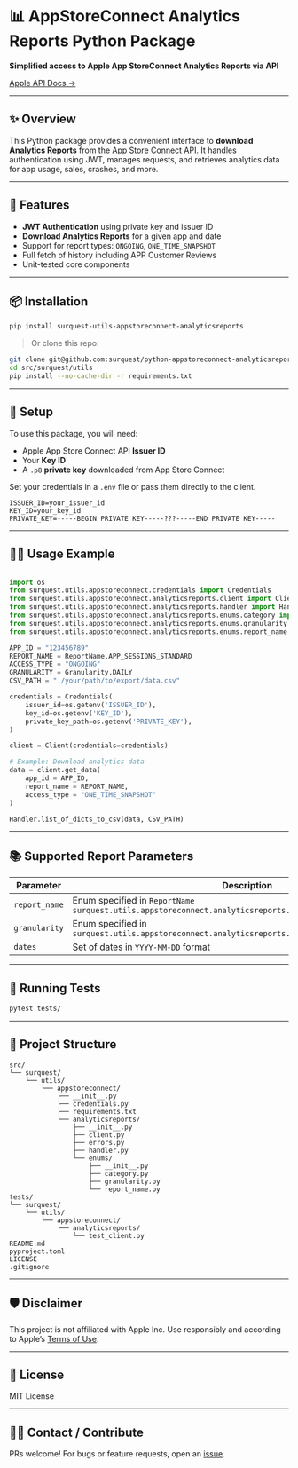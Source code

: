 
# 📊 AppStoreConnect Analytics Reports Python Package

**Simplified access to Apple App StoreConnect Analytics Reports via API**

[Apple API Docs →](https://developer.apple.com/documentation/appstoreconnectapi/downloading-analytics-reports)

---

## ✨ Overview

This Python package provides a convenient interface to **download Analytics Reports** from the [App Store Connect API](https://developer.apple.com/documentation/appstoreconnectapi). It handles authentication using JWT, manages requests, and retrieves analytics data for app usage, sales, crashes, and more.

---

## 🚀 Features

* **JWT Authentication** using private key and issuer ID
* **Download Analytics Reports** for a given app and date
* Support for report types: `ONGOING`, `ONE_TIME_SNAPSHOT`
* Full fetch of history including APP Customer Reviews 
* Unit-tested core components

---

## 📦 Installation

```bash
pip install surquest-utils-appstoreconnect-analyticsreports
```

> Or clone this repo:

```bash
git clone git@github.com:surquest/python-appstoreconnect-analyticsreports.git
cd src/surquest/utils
pip install --no-cache-dir -r requirements.txt
```
---

## 🔧 Setup

To use this package, you will need:

* Apple App Store Connect API **Issuer ID**
* Your **Key ID**
* A `.p8` **private key** downloaded from App Store Connect

Set your credentials in a `.env` file or pass them directly to the client.

```env
ISSUER_ID=your_issuer_id
KEY_ID=your_key_id
PRIVATE_KEY=-----BEGIN PRIVATE KEY-----???-----END PRIVATE KEY-----
```

---

## 🧑‍💻 Usage Example

```python

import os
from surquest.utils.appstoreconnect.credentials import Credentials
from surquest.utils.appstoreconnect.analyticsreports.client import Client
from surquest.utils.appstoreconnect.analyticsreports.handler import Handler
from surquest.utils.appstoreconnect.analyticsreports.enums.category import Category
from surquest.utils.appstoreconnect.analyticsreports.enums.granularity import Granularity
from surquest.utils.appstoreconnect.analyticsreports.enums.report_name import ReportName

APP_ID = "123456789"
REPORT_NAME = ReportName.APP_SESSIONS_STANDARD
ACCESS_TYPE = "ONGOING"
GRANULARITY = Granularity.DAILY
CSV_PATH = "./your/path/to/export/data.csv"

credentials = Credentials(
    issuer_id=os.getenv('ISSUER_ID'),
    key_id=os.getenv('KEY_ID'),
    private_key_path=os.getenv('PRIVATE_KEY'),
)

client = Client(credentials=credentials)

# Example: Download analytics data
data = client.get_data(
    app_id = APP_ID,
    report_name = REPORT_NAME,
    access_type = "ONE_TIME_SNAPSHOT"
)

Handler.list_of_dicts_to_csv(data, CSV_PATH)
```
---

## 📚 Supported Report Parameters

| Parameter        | Description                                             |
| ---------------- | ------------------------------------------------------- |
| `report_name`    | Enum specified in `ReportName` `surquest.utils.appstoreconnect.analyticsreports.enums.report_name.ReportName` |
| `granularity`    | Enum specified in `surquest.utils.appstoreconnect.analyticsreports.enums.granularity.Granularity` |
| `dates`          | Set of dates in `YYYY-MM-DD` format |

---

## 🧪 Running Tests

```bash
pytest tests/
```

---

## 📁 Project Structure

```
src/
└── surquest/
    └── utils/
        └── appstoreconnect/
            ├── __init__.py
            ├── credentials.py
            ├── requirements.txt
            └── analyticsreports/
                ├── __init__.py
                ├── client.py
                ├── errors.py
                ├── handler.py
                └── enums/
                    ├── __init__.py
                    ├── category.py
                    ├── granularity.py
                    └── report_name.py
tests/
└── surquest/
    └── utils/
        └── appstoreconnect/
            └── analyticsreports/
                └── test_client.py
README.md
pyproject.toml
LICENSE
.gitignore
```

---

## 🛡️ Disclaimer

This project is not affiliated with Apple Inc. Use responsibly and according to Apple’s [Terms of Use](https://developer.apple.com/terms/).

---

## 📄 License

MIT License

---

## 🙋‍♀️ Contact / Contribute

PRs welcome! For bugs or feature requests, open an [issue](https://github.com/your-org/appstoreconnect-analytics/issues).